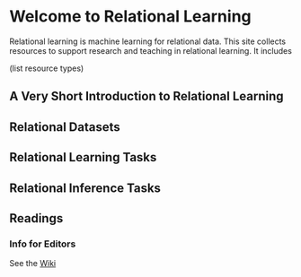 
# Welcome to Relational Learning

Relational learning is machine learning for relational data. This site collects resources to support research and teaching in relational learning. It includes

(list resource types)

## A Very Short Introduction to Relational Learning

## Relational Datasets

## Relational Learning Tasks

## Relational Inference Tasks

## Readings

### Info for Editors

See the [Wiki](https://github.com/relational-learning/relational-learning.github.io/wiki/Github-Pages-Info)


